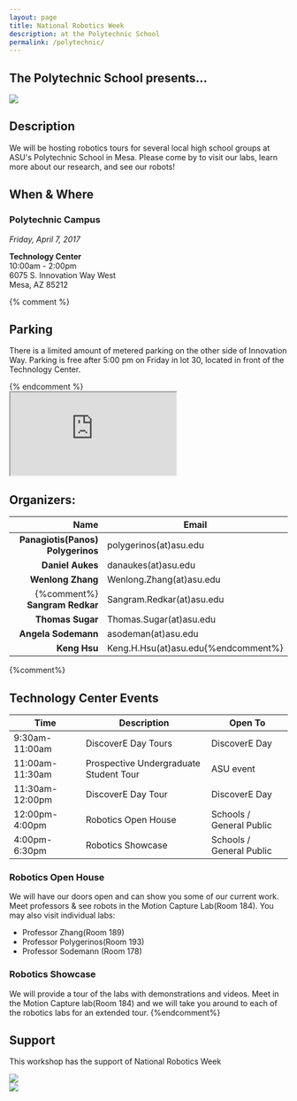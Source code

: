 ```yaml
---
layout: page
title: National Robotics Week
description: at the Polytechnic School
permalink: /polytechnic/
---
```

## The Polytechnic School presents...
<img class="img-responsive center-block" src="{{site.base_path}}/assets/images/nrw.png">


## Description
We will be hosting robotics tours for several local high school groups at ASU's Polytechnic School in Mesa.  Please come by to visit our labs, learn more about our research, and see our robots!

<h2>When & Where</h2>
<div class="row">
<div class="col-md-4">
<h3>Polytechnic Campus</h3>
<p><em>Friday, April 7, 2017 </em> </p>
<p><strong>Technology Center</strong><br>
10:00am - 2:00pm<br>
6075 S. Innovation Way West<br>
Mesa, AZ 85212</p>

{% comment %}
<h2> Parking</h2>
<p>There is a limited amount of metered parking on the other side of Innovation Way.  Parking is free after 5:00 pm on Friday in lot 30, located in front of the Technology Center.</p>
{% endcomment %}

</div>
  <div class="col-md-8">
    <div class="embed-responsive embed-responsive-16by9">
      <iframe src="https://www.google.com/maps/embed?pb=!1m14!1m8!1m3!1d6669.04011062993!2d-111.680162!3d33.305217!3m2!1i1024!2i768!4f13.1!3m3!1m2!1s0x872bad9d1b447433%3A0x88bf5cceffea96fb!2sTechnology+Center%2C+6075%2C+Mesa%2C+AZ+85212!5e0!3m2!1sen!2sus!4v1452786769930" allowfullscreen></iframe>
    </div>
  </div>
</div>

## Organizers:

Name                              | Email
--------------------------------: | -------------------------
**Panagiotis(Panos) Polygerinos** | polygerinos(at)asu.edu
                 **Daniel Aukes** | danaukes(at)asu.edu
                **Wenlong Zhang** | Wenlong.Zhang(at)asu.edu
{%comment%}               **Sangram Redkar** | Sangram.Redkar(at)asu.edu
                 **Thomas Sugar** | Thomas.Sugar(at)asu.edu
              **Angela Sodemann** | asodeman(at)asu.edu
                      **Keng Hsu**| Keng.H.Hsu(at)asu.edu{%endcomment%}
{%comment%}
## Technology Center Events

| Time | Description | Open To
|-|-|-|
| 9:30am-11:00am | DiscoverE Day Tours | DiscoverE Day
| 11:00am-11:30am |  Prospective Undergraduate Student Tour | ASU event
| 11:30am-12:00pm |  DiscoverE Day Tour | DiscoverE Day
| 12:00pm-4:00pm |  Robotics Open House | Schools / General Public
| 4:00pm-6:30pm | Robotics Showcase  | Schools / General Public

### Robotics Open House

We will have our doors open and can show you some of our current work.  Meet professors & see robots in the Motion Capture Lab(Room 184).  You may also visit individual labs:

* Professor Zhang(Room 189)
* Professor Polygerinos(Room 193)
* Professor Sodemann (Room 178)

### Robotics Showcase

We will provide a tour of the labs with demonstrations and videos.  Meet in the Motion Capture lab(Room 184) and we will take you around to each of the robotics labs for an extended tour.
{%endcomment%}


## Support
This workshop has the support of National Robotics Week
<div class="row">
  <div class="col-md-5">
    <a href="https://engineering.asu.edu/">
      <img class="img-responsive" src="{{site.base_path}}/assets/images/fulton_logo.png">
    </a>
  </div>
  <div class="col-md-2">
  </div>
  <div class="col-md-5">
    <a href="http://www.nationalroboticsweek.org/Events?s=AZ">
      <img class="img-responsive" src="{{site.base_path}}/assets/images/nrw.png">
    </a>
  </div>
</div>
